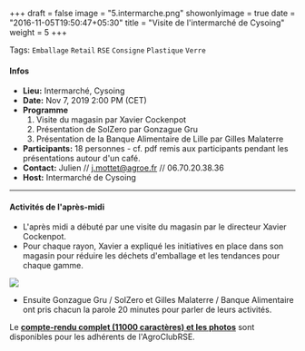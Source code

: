 +++
draft = false
image = "5.intermarche.png"
showonlyimage = true
date = "2016-11-05T19:50:47+05:30"
title = "Visite de l'intermarché de Cysoing"
weight = 5
+++

<!--more-->

Tags: `Emballage` `Retail` `RSE` `Consigne` `Plastique` `Verre`

#### Infos

- **Lieu:** Intermarché, Cysoing
- **Date:** Nov 7, 2019 2:00 PM (CET)
- **Programme**
    1. Visite du magasin par Xavier Cockenpot
    2. Présentation de SolZero par Gonzague Gru
    3. Présentation de la Banque Alimentaire de Lille par Gilles Malaterre
- **Participants:** 18 personnes -  cf. pdf remis aux participants pendant les présentations autour d'un café.
- **Contact:** Julien // <j.mottet@agroe.fr> // 06.70.20.38.36
- **Host:** Intermarché de Cysoing

---

#### Activités de l'après-midi

- L'après midi a débuté par une visite du magasin par le directeur Xavier Cockenpot.
- Pour chaque rayon, Xavier a expliqué les initiatives en place dans son magasin pour réduire les déchets d'emballage et les tendances pour chaque gamme.

![](https://res.cloudinary.com/julienmottet/image/upload/v1574983027/Contenus/rayon_legumessec_vrac.jpg)

- Ensuite Gonzague Gru / SolZero et Gilles Malaterre / Banque Alimentaire ont pris chacun la parole 20 minutes pour parler de leurs activités.

Le **[compte-rendu complet (11000 caractères) et les photos](https://cloud.cestlebouquet.fr/index.php/s/DtYJEQHYQoPWGF8)**  sont disponibles pour les adhérents de l'AgroClubRSE.
